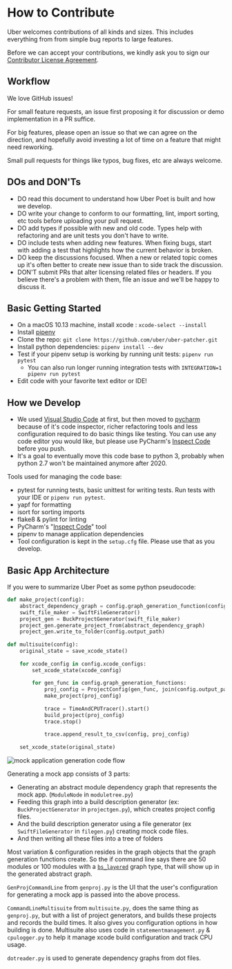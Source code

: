 # How to Contribute

Uber welcomes contributions of all kinds and sizes. This includes everything from from simple bug reports to large features.

Before we can accept your contributions, we kindly ask you to sign our [Contributor License Agreement](https://cla-assistant.io/uber/uber-poet).

## Workflow

We love GitHub issues!

For small feature requests, an issue first proposing it for discussion or demo implementation in a PR suffice.

For big features, please open an issue so that we can agree on the direction, and hopefully avoid investing a lot of time on a feature that might need reworking.

Small pull requests for things like typos, bug fixes, etc are always welcome.

## DOs and DON'Ts

* DO read this document to understand how Uber Poet is built and how we develop.
* DO write your change to conform to our formatting, lint, import sorting, etc tools before uploading your pull request.
* DO add types if possible with new and old code.  Types help with refactoring and are unit tests you don't have to write.
* DO include tests when adding new features. When fixing bugs, start with adding a test that highlights how the current behavior is broken.
* DO keep the discussions focused. When a new or related topic comes up it's often better to create new issue than to side track the discussion.
* DON'T submit PRs that alter licensing related files or headers. If you believe there's a problem with them, file an issue and we'll be happy to discuss it.

## Basic Getting Started

* On a macOS 10.13 machine, install xcode : `xcode-select --install`
* Install [pipenv](https://pipenv.readthedocs.io/en/latest/)
* Clone the repo: `git clone https://github.com/uber/uber-patcher.git`
* Install python dependencies: `pipenv install --dev`
* Test if your pipenv setup is working by running unit tests: `pipenv run pytest`
    * You can also run longer running integration tests with `INTEGRATION=1 pipenv run pytest`
* Edit code with your favorite text editor or IDE!

## How we Develop

* We used [Visual Studio Code](https://code.visualstudio.com) at first, but then moved to [pycharm](https://www.jetbrains.com/pycharm/) because of it's code inspector, richer refactoring tools and less configuration required to do basic things like testing.  You can use any code editor you would like, but please use PyCharm's [Inspect Code](https://www.jetbrains.com/help/pycharm/running-inspections.html) before you push.
* It's a goal to eventually move this code base to python 3, probably when python 2.7 won't be maintained anymore after 2020.

Tools used for managing the code base:
* pytest for running tests, basic unittest for writing tests. Run tests with your IDE or `pipenv run pytest`.
* yapf for formatting
* isort for sorting imports
* flake8 & pylint for linting
* PyCharm's "[Inspect Code](https://www.jetbrains.com/help/pycharm/running-inspections.html)" tool
* pipenv to manage application dependencies
* Tool configuration is kept in the `setup.cfg` file. Please use that as you develop.  

## Basic App Architecture

If you were to summarize Uber Poet as some python pseudocode:

```python
def make_project(config):
    abstract_dependency_graph = config.graph_generation_function(config.project_generation_options)
    swift_file_maker = SwiftFileGenerator()
    project_gen = BuckProjectGenerator(swift_file_maker)
    project_gen.generate_project_from(abstract_dependency_graph)
    project_gen.write_to_folder(config.output_path)
    
def multisuite(config):
    original_state = save_xcode_state()
    
    for xcode_config in config.xcode_configs:
        set_xcode_state(xcode_config)
        
        for gen_func in config.graph_generation_functions:
            proj_config = ProjectConfig(gen_func, join(config.output_path, gen_func.name)
            make_project(proj_config)
            
            trace = TimeAndCPUTracer().start()
            build_project(proj_config)
            trace.stop()
            
            trace.append_result_to_csv(config, proj_config)
            
    set_xcode_state(original_state)
```

![mock application generation code flow](images/project_gen.png)

Generating a mock app consists of 3 parts:

* Generating an abstract module dependency graph that represents the mock app. (`ModuleNode` in `moduletree.py`)
* Feeding this graph into a build description generator (ex: `BuckProjectGenerator` in `projectgen.py`), which creates project config files.
* And the build description generator using a file generator (ex `SwiftFileGenerator` in `filegen.py`) creating mock code files.
* And then writing all these files into a tree of folders

Most variation & configuration resides in the graph objects that the graph generation functions create.  So the if command line says there are 50 modules or 100 modules with a [`bs_layered`](docs/layer_types.md) graph type, that will show up in the generated abstract graph. 

`GenProjCommandLine` from `genproj.py` is the UI that the user's configuration for generating a mock app is passed into the above process.

`CommandLineMultisuite` from `multisuite.py`, does the same thing as `genproj.py`, but with a list of project generators, and builds these projects and records the build times.   It also gives you configuration options in how building is done.  Multisuite also uses code in `statementmanagement.py` & `cpulogger.py` to help it manage xcode build configuration and track CPU usage.

`dotreader.py` is used to generate dependency graphs from dot files.
